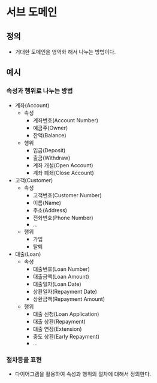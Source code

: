 # 서브 도메인

## 정의

* 거대한 도메인을 영역화 해서 나누는 방법이다.

## 예시

### 속성과 행위로 나누는 방법

* 계좌(Account)
  * 속성
    * 계좌번호(Account Number)
    * 예금주(Owner)
    * 잔액(Balance)
  * 행위
    * 입금(Deposit)
    * 출금(Withdraw)
    * 계좌 개설(Open Account)
    * 계좌 폐쇄(Close Account)
* 고객(Customer)
  * 속성
    * 고객번호(Customer Number)
    * 이름(Name)
    * 주소(Address)
    * 전화번호(Phone Number)
    * ...
  * 행위
    * 가입
    * 탈퇴
* 대출(Loan)
  * 속성
    * 대출번호(Loan Number)
    * 대출금액(Loan Amount)
    * 대출일자(Loan Date)
    * 상환일자(Repayment Date)
    * 상환금액(Repayment Amount)
  * 행위
    * 대출 신청(Loan Application)
    * 대출 상환(Repayment)
    * 대출 연장(Extension)
    * 중도 상환(Early Repayment)
    * ...

### 절차등을 표현

* 다이어그램을 활용하여 속성과 행위의 절차에 대해서 정의한다.
